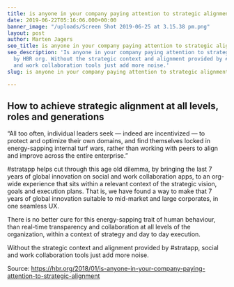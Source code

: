 ```yaml
---
title: is anyone in your company paying attention to strategic alignment by HBR.org
date: 2019-06-22T05:16:06.000+00:00
banner_image: "/uploads/Screen Shot 2019-06-25 at 3.15.38 pm.png"
layout: post
author: Marten Jagers
seo_title: is anyone in your company paying attention to strategic alignment by HBR.org
seo_description: 'Is anyone in your company paying attention to strategic alignment
  by HBR org. Without the strategic context and alignment provided by #stratapp, social
  and work collaboration tools just add more noise.'
slug: is anyone in your company paying attention to strategic alignment by hbr org

---
```

## How to achieve strategic alignment at all levels, roles and generations

“All too often, individual leaders seek — indeed are incentivized — to protect and optimize their own domains, and find themselves locked in energy-sapping internal turf wars, rather than working with peers to align and improve across the entire enterprise.”

\#stratapp helps cut through this age old dilemma, by bringing the last 7 years of global innovation on social and work collaboration apps, to an org-wide experience that sits within a relevant context of the strategic vision, goals and execution plans.  That is, we have found a way to make that 7 years of global innovation suitable to mid-market and large corporates, in one seamless UX.

There is no better cure for this energy-sapping trait of human behaviour, than real-time transparency and collaboration at all levels of the organization, within a context of strategy and day to day execution.

Without the strategic context and alignment provided by #stratapp, social and work collaboration tools just add more noise.

Source: https://hbr.org/2018/01/is-anyone-in-your-company-paying-attention-to-strategic-alignment